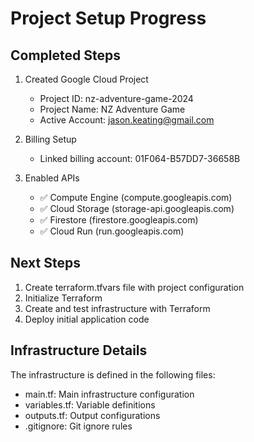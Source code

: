 # Project Setup Progress

## Completed Steps
1. Created Google Cloud Project
   - Project ID: nz-adventure-game-2024
   - Project Name: NZ Adventure Game
   - Active Account: jason.keating@gmail.com

2. Billing Setup
   - Linked billing account: 01F064-B57DD7-36658B

3. Enabled APIs
   - ✅ Compute Engine (compute.googleapis.com)
   - ✅ Cloud Storage (storage-api.googleapis.com)
   - ✅ Firestore (firestore.googleapis.com)
   - ✅ Cloud Run (run.googleapis.com)

## Next Steps
1. Create terraform.tfvars file with project configuration
2. Initialize Terraform
3. Create and test infrastructure with Terraform
4. Deploy initial application code

## Infrastructure Details
The infrastructure is defined in the following files:
- main.tf: Main infrastructure configuration
- variables.tf: Variable definitions
- outputs.tf: Output configurations
- .gitignore: Git ignore rules 